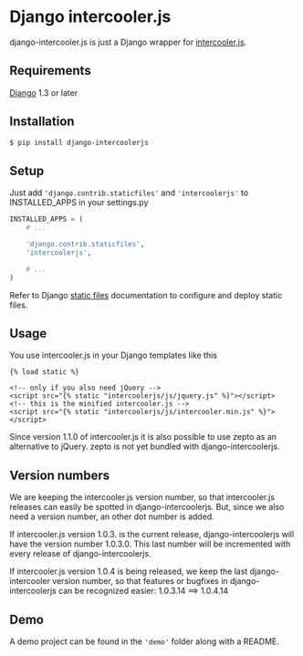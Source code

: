 Django intercooler.js
=====================

django-intercooler.js is just a Django wrapper for [intercooler.js](http://intercoolerjs.org/).

Requirements
------------

[Django](https://www.djangoproject.com/) 1.3 or later


Installation
------------

```bash
$ pip install django-intercoolerjs
```

Setup
-----

Just add `'django.contrib.staticfiles'` and `'intercoolerjs'` to INSTALLED_APPS in
your settings.py
```python
INSTALLED_APPS = (
    # ...

    'django.contrib.staticfiles',
    'intercoolerjs',

    # ...
)
```
Refer to Django [static files](https://docs.djangoproject.com/en/dev/howto/static-files/)
documentation to configure and deploy static files.


Usage
-----

You use intercooler.js in your Django templates like this
```
{% load static %}

<!-- only if you also need jQuery -->
<script src="{% static "intercoolerjs/js/jquery.js" %}"></script>
<!-- this is the minified intercooler.js -->
<script src="{% static "intercoolerjs/js/intercooler.min.js" %}"></script>
```
Since version 1.1.0 of intercooler.js it is also possible to use zepto as an alternative
to jQuery. zepto is not yet bundled with django-intercoolerjs.

Version numbers
---------------

We are keeping the intercooler.js version number, so that intercooler.js releases can
easily be spotted in django-intercoolerjs. But, since we also need a version number, an
other dot number is added.

If intercooler.js version 1.0.3. is the current release, django-intercoolerjs will have
the version number 1.0.3.0. This last number will be incremented with every release of
django-intercoolerjs.

If intercooler.js version 1.0.4 is being released, we keep the last django-intercooler
version number, so that features or bugfixes in django-intercoolerjs can be recognized
easier: 1.0.3.14 ==> 1.0.4.14


Demo
----

A demo project can be found in the `'demo'` folder along with a
README.
